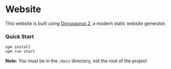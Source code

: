 # Website

This website is built using [Docusaurus 2](https://docusaurus.io/), a modern static website generator.

### Quick Start

```
npm install
npm run start
```

**Note:** You must be in the `/docs` directory, not the root of the project
